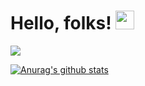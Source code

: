 # Hello, folks! <img src="https://raw.githubusercontent.com/MartinHeinz/MartinHeinz/master/wave.gif" width="30px">

<img align="center" src="https://github-readme-stats.vercel.app/api/<top-langs>/?username=<USERNAME>&theme=<THEME_NAME>" />

[![Anurag's github stats](https://github-readme-stats.vercel.app/api?username=ifaiq19?show_icons=true?theme=react)](https://github.com/anuraghazra/github-readme-stats)

<!--
**ifaiq19/ifaiq19** is a ✨ _special_ ✨ repository because its `README.md` (this file) appears on your GitHub profile.

Here are some ideas to get you started:

- 🔭 I’m currently working on ...
- 🌱 I’m currently learning ...
- 👯 I’m looking to collaborate on ...
- 🤔 I’m looking for help with ...
- 💬 Ask me about ...
- 📫 How to reach me: ...
- 😄 Pronouns: ...
- ⚡ Fun fact: ...
-->

